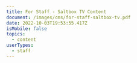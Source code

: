 ```yaml
---
title: For Staff - Saltbox TV Content
document: /images/cms/for-staff-saltbox-tv.pdf
date: 2022-10-03T19:53:55.417Z
isMobile: false
topics:
  - content
userTypes:
  - staff
---
```

